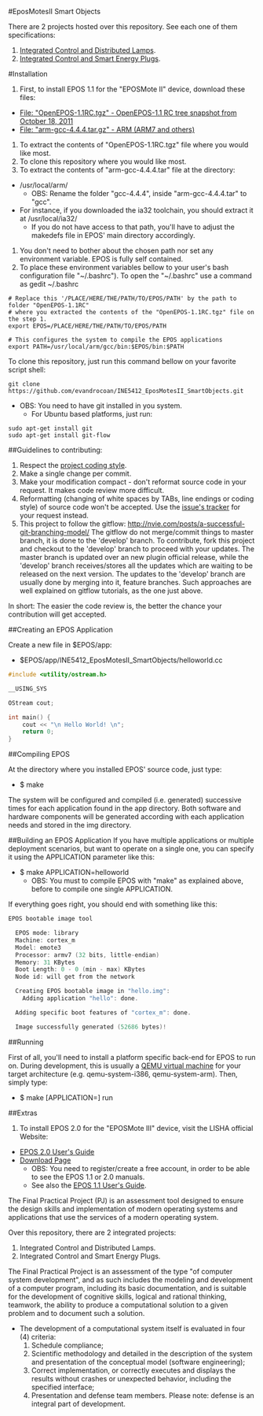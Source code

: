 #EposMotesII Smart Objects

There are 2 projects hosted over this repository. See each one of them specifications:

1. [Integrated Control and Distributed Lamps](Lamps_Project).
1. [Integrated Control and Smart Energy Plugs](EPOS_MotesII_Plugs).



#Installation

1. First, to install EPOS 1.1 for the "EPOSMote II" device, download these files:
  * [File: "OpenEPOS-1.1RC.tgz" - OpenEPOS-1.1 RC tree snapshot from October 18, 2011](http://epos.lisha.ufsc.br/dl95)
  * [File: "arm-gcc-4.4.4.tar.gz" - ARM (ARM7 and others)](http://epos.lisha.ufsc.br/dl88)
1. To extract the contents of "OpenEPOS-1.1RC.tgz" file where you would like most.
1. To clone this repository where you would like most.
1. To extract the contents of "arm-gcc-4.4.4.tar" file at the directory:
  * /usr/local/arm/
    * OBS: Rename the folder "gcc-4.4.4", inside "arm-gcc-4.4.4.tar" to "gcc".
  * For instance, if you downloaded the ia32 toolchain, you should extract it at /usr/local/ia32/
    * If you do not have access to that path, you'll have to adjust the makedefs file in EPOS' 
    main directory accordingly.
1. You don't need to bother about the chosen path nor set any environment variable. EPOS is fully 
self contained.
1. To place these environment variables bellow  to your user's bash configuration file "~/.bashrc").
To open the "~/.bashrc" use a command as gedit ~/.bashrc
```
# Replace this '/PLACE/HERE/THE/PATH/TO/EPOS/PATH' by the path to folder "OpenEPOS-1.1RC"
# where you extracted the contents of the "OpenEPOS-1.1RC.tgz" file on the step 1.
export EPOS=/PLACE/HERE/THE/PATH/TO/EPOS/PATH

# This configures the system to compile the EPOS applications
export PATH=/usr/local/arm/gcc/bin:$EPOS/bin:$PATH
```

To clone this repository, just run this command bellow on your favorite script shell:
```
git clone https://github.com/evandrocoan/INE5412_EposMotesII_SmartObjects.git
```
* OBS: You need to have git installed in you system.
  * For Ubuntu based platforms, just run:
```
sudo apt-get install git
sudo apt-get install git-flow
```



##Guidelines to contributing:

1. Respect the [project coding style](CONTRIBUTING.md).
1. Make a single change per commit.
1. Make your modification compact - don't reformat source code in your request. It makes code 
review more difficult.
1. Reformatting (changing of white spaces by TABs, line endings or coding style) of source code 
won't be accepted. Use the [issue's tracker](https://github.com/evandrocoan/INE5412_EposMotesII_SmartObjects/issues) for your request instead.
1. This project to follow the gitflow: http://nvie.com/posts/a-successful-git-branching-model/
The gitflow do not merge/commit things to master branch, it is done to the 'develop' branch.
To contribute, fork this project and checkout to the 'develop' branch to proceed with your updates.
The master branch is updated over an new plugin official release, while the 'develop' branch
receives/stores all the updates which are waiting to be released on the next version. The updates
to the 'develop' branch are usually done by merging into it, feature branches. Such approaches are
well explained on gitflow tutorials, as the one just above.

In short: The easier the code review is, the better the chance your contribution will get accepted.



##Creating an EPOS Application

Create a new file in $EPOS/app:
* $EPOS/app/INE5412_EposMotesII_SmartObjects/helloworld.cc

```cpp
#include <utility/ostream.h>

__USING_SYS

OStream cout;

int main() {
    cout << "\n Hello World! \n";
    return 0;
}
```



##Compiling EPOS

At the directory where you installed EPOS' source code, just type:
* $ make

The system will be configured and compiled (i.e. generated) successive times for each 
application found in the app directory. Both software and hardware components will be 
generated according with each application needs and stored in the img directory.



##Building an EPOS Application
If you have multiple applications or multiple deployment scenarios, but want to operate 
on a single one, you can specify it using the APPLICATION parameter like this:
* $ make APPLICATION=helloworld
  * OBS: You must to compile EPOS with "make" as explained above,
before to compile one single APPLICATION.

If everything goes right, you should end with something like this:
```cpp
EPOS bootable image tool

  EPOS mode: library
  Machine: cortex_m
  Model: emote3
  Processor: armv7 (32 bits, little-endian)
  Memory: 31 KBytes
  Boot Length: 0 - 0 (min - max) KBytes
  Node id: will get from the network

  Creating EPOS bootable image in "hello.img":
    Adding application "hello": done.

  Adding specific boot features of "cortex_m": done.

  Image successfully generated (52686 bytes)!
```



##Running

First of all, you'll need to install a platform specific back-end for
EPOS to run on. During development, this is usually a
[QEMU virtual machine](http://www.qemu.org/) for your target architecture
(e.g. qemu-system-i386, qemu-system-arm). Then, simply type:
* $ make [APPLICATION=<application>] run



##Extras
1. To install EPOS 2.0 for the "EPOSMote III" device, visit the LISHA official Website:
  * [EPOS 2.0 User's Guide](http://epos.lisha.ufsc.br/EPOS+2+User+Guide)
  * [Download Page](http://epos.lisha.ufsc.br/EPOS+Software)
    * OBS: You need to register/create a free account, in order to be able to see the EPOS 1.1 
    or 2.0 manuals.
    * See also the [EPOS 1.1 User's Guide](http://epos.lisha.ufsc.br/EPOS+User+Guide).


The Final Practical Project (PJ) is an assessment tool designed to ensure the design skills and 
implementation of modern operating systems and applications that use the services of a modern 
operating system.

Over this repository, there are 2 integrated projects:

1. Integrated Control and Distributed Lamps.
1. Integrated Control and Smart Energy Plugs.

The Final Practical Project is an assessment of the type "of computer system development", and as
such includes the modeling and development of a computer program, including its basic
documentation, and is suitable for the development of cognitive skills, logical and rational
thinking, teamwork, the ability to produce a computational solution to a given problem and to
document such a solution.

* The development of a computational system itself is evaluated in four (4) criteria:
  1. Schedule compliance;
  1. Scientific methodology and detailed in the description of the system and presentation of the
  conceptual model (software engineering);
  1. Correct implementation, or correctly executes and displays the results without crashes or 
  unexpected behavior, including the specified interface;
  1. Presentation and defense team members. Please note: defense is an integral part of development.






